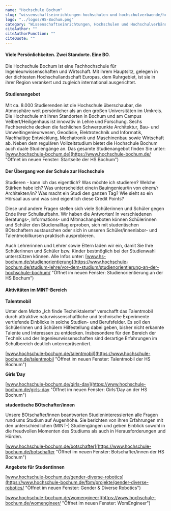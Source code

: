 ```yaml
---
name: "Hochschule Bochum"
slug: "wissenschaftseinrichtungen-hochschulen-und-hochschulverbaende/hochschule-bochum"
logo: "../logos/HS-Bochum.png"
category: "Wissenschaftseinrichtungen, Hochschulen und Hochschulverbände"
citeAuthor: ""
citeAuthorFunction: ""
citeQuote: ""
---
```


#### Viele Persönlichkeiten. Zwei Standorte. Eine BO.

Die Hochschule Bochum ist eine Fachhochschule für Ingenieurwissenschaften und Wirtschaft. Mit ihrem Hauptsitz, gelegen in der dichtesten Hochschullandschaft Europas, dem Ruhrgebiet, ist sie in ihrer Region verankert und zugleich international ausgerichtet.

#### Studienangebot

Mit ca. 8.000 Studierenden ist die Hochschule überschaubar, die Atmosphäre weit persönlicher als an den großen Universitäten im Umkreis. Die Hochschule mit ihren Standorten in Bochum und am Campus Velbert/Heiligenhaus ist innovativ in Lehre und Forschung. Sechs Fachbereiche decken die fachlichen Schwerpunkte Architektur, Bau- und Umweltingenieurwesen, Geodäsie, Elektrotechnik und Informatik, Nachhaltige Entwicklung, Mechatronik und Maschinenbau sowie Wirtschaft ab. Neben dem regulären Vollzeitstudium bietet die Hochschule Bochum auch duale Studiengänge an. Das gesamte Studienangebot finden Sie unter: [www.hochschule-bochum.de](https://www.hochschule-bochum.de/ "Öffnet im neuen Fenster: Startseite der HS Bochum")

#### Der Übergang von der Schule zur Hochschule

Studieren - kann ich das eigentlich? Was möchte ich studieren? Welche Stärken habe ich? Was unterscheidet eine/n Bauingenieur/in von einem/r Architekten/in? Was macht ein Studi den ganzen Tag? Wie sieht so ein Hörsaal aus und was sind eigentlich diese Credit Points?

Diese und andere Fragen stellen sich viele Schülerinnen und Schüler gegen Ende ihrer Schullaufbahn. Wir haben die Antworten! In verschiedenen Beratungs-, Informations- und Mitmachangeboten können Schülerinnen und Schüler den Studienalltag erproben, sich mit studentischen BOtschaftern austauschen oder sich in unseren Schüler/innenlabor- und Talentmobilkursen praktisch ausprobieren.

Auch Lehrerinnen und Lehrer sowie Eltern laden wir ein, damit Sie Ihre Schülerinnen und Schüler bzw. Kinder bestmöglich bei der Studienwahl unterstützen können. Alle Infos unter: [www.hs-bochum.de/studienorientierung](https://www.hochschule-bochum.de/studium-lehre/vor-dem-studium/studienorientierung-an-der-hochschule-bochum/ "Öffnet im neuen Fenster: Studienorientierung an der HS Bochum")

#### Aktivitäten im MINT-Bereich

**Talentmobil**

Unter dem Motto „Ich finde Techniktalente“ verschafft das Talentmobil durch attraktive naturwissenschaftliche und technische Experimente vertiefende Einblicke in solche Studien- und Berufsfelder. Es soll den Schülerinnen und Schülern Hilfestellung dabei geben, bisher nicht erkannte Talente und Interessen zu entdecken. Insbesondere für den Bereich der Technik und der Ingenieurwissenschaften sind derartige Erfahrungen im Schulbereich deutlich unterrepräsentiert.

[www.hochschule-bochum.de/talentmobil](https://www.hochschule-bochum.de/talentmobil "Öffnet im neuen Fenster: Talentmobil der HS Bochum")

**Girls’Day**

[www.hochschule-bochum.de/girls-day](https://www.hochschule-bochum.de/girls-day "Öffnet im neuen Fenster: Girls'Day an der HS Bochum")

**studentische BOtschafter/innen**

Unsere BOtschafter/innen beantworten Studieninteressierten alle Fragen rund ums Studium auf Augenhöhe. Sie berichten von ihren Erfahrungen mit den unterschiedlichen (MINT-) Studiengängen und geben Einblick sowohl in die freudvollen Momenten des Studiums als auch in Herausforderungen und Hürden.

[www.hochschule-bochum.de/botschafter](https://www.hochschule-bochum.de/botschafter "Öffnet im neuen Fenster: Botschafter/innen der HS Bochum")

**Angebote für Studentinnen**

[www.hochschule-bochum.de/gender-diverse-robotics](https://www.hochschule-bochum.de/fbm/projekte/gender-diverse-robotics/ "Öffnet im neuen Fenster: Gender & Diverse Robotics")

[www.hochschule-bochum.de/womengineer](https://www.hochschule-bochum.de/womengineer/ "Öffnet im neuen Fenster: WomEngineer")
